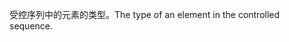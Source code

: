 <span data-ttu-id="b5b7b-101">受控序列中的元素的类型。</span><span class="sxs-lookup"><span data-stu-id="b5b7b-101">The type of an element in the controlled sequence.</span></span>